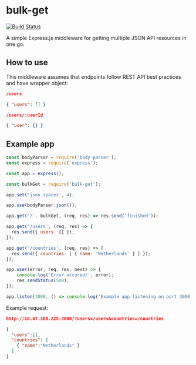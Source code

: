 # bulk-get
[![Build Status](https://travis-ci.org/Visya/bulk-get.svg?branch=master)](https://travis-ci.org/Visya/bulk-get.svg?branch=master)

A simple Express.js middleware for getting multiple JSON API resources in one go.

## How to use
This middleware assumes that endpoints follow REST API best practices and have wrapper object:
```json
/users

{ "users": [] }

/users/:userId

{ "user": {} }
```

## Example app
```js
const bodyParser = require('body-parser');
const express = require('express');

const app = express();

const bulkGet = require('bulk-get');

app.set('json spaces', 4);

app.use(bodyParser.json());

app.get('/', bulkGet, (req, res) => res.send('finished'));

app.get('/users', (req, res) => {
  res.send({ users: [] });
});

app.get('/countries', (req, res) => {
  res.send({ countries: [ { name: 'Netherlands' } ] });
});

app.use((error, req, res, next) => {
	console.log('Error occured!', error);
	res.sendStatus(500);
});

app.listen(3000, () => console.log('Example app listening on port 3000!'));
```
Example request:
```json
http://10.47.108.225:3000/?users=/users&countries=/countries

{
  "users":[],
  "countries": [
    { "name":"Netherlands" }
  ]
}
